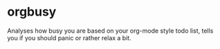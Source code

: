 orgbusy
=======

Analyses how busy you are based on your org-mode style todo list, tells you if you should panic or rather relax a bit.

